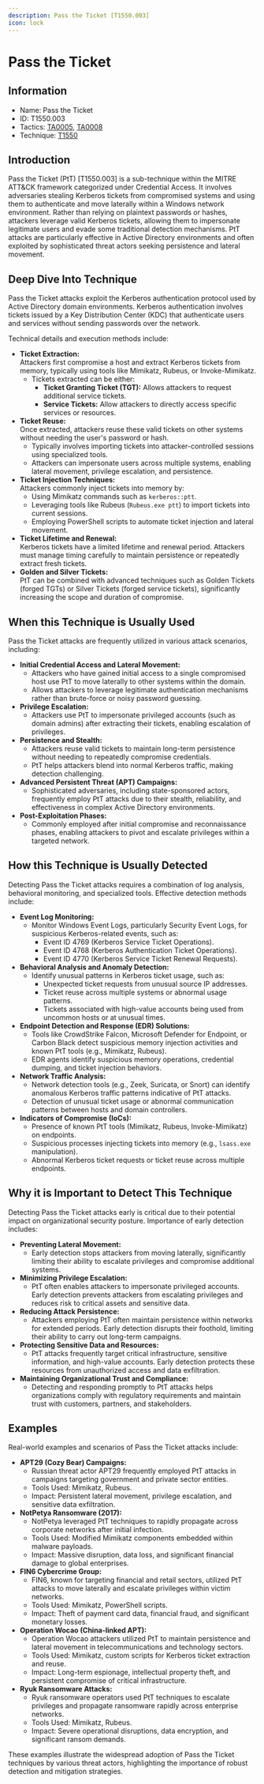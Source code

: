 ```yaml
---
description: Pass the Ticket [T1550.003]
icon: lock
---
```


# Pass the Ticket

## Information

* Name: Pass the Ticket
* ID: T1550.003
* Tactics: [TA0005](../), [TA0008](../../ta0008/)
* Technique: [T1550](./)

## Introduction

Pass the Ticket (PtT) \[T1550.003] is a sub-technique within the MITRE ATT\&CK framework categorized under Credential Access. It involves adversaries stealing Kerberos tickets from compromised systems and using them to authenticate and move laterally within a Windows network environment. Rather than relying on plaintext passwords or hashes, attackers leverage valid Kerberos tickets, allowing them to impersonate legitimate users and evade some traditional detection mechanisms. PtT attacks are particularly effective in Active Directory environments and often exploited by sophisticated threat actors seeking persistence and lateral movement.

## Deep Dive Into Technique

Pass the Ticket attacks exploit the Kerberos authentication protocol used by Active Directory domain environments. Kerberos authentication involves tickets issued by a Key Distribution Center (KDC) that authenticate users and services without sending passwords over the network.

Technical details and execution methods include:

* **Ticket Extraction:**\
  Attackers first compromise a host and extract Kerberos tickets from memory, typically using tools like Mimikatz, Rubeus, or Invoke-Mimikatz.
  * Tickets extracted can be either:
    * **Ticket Granting Ticket (TGT):** Allows attackers to request additional service tickets.
    * **Service Tickets:** Allow attackers to directly access specific services or resources.
* **Ticket Reuse:**\
  Once extracted, attackers reuse these valid tickets on other systems without needing the user's password or hash.
  * Typically involves importing tickets into attacker-controlled sessions using specialized tools.
  * Attackers can impersonate users across multiple systems, enabling lateral movement, privilege escalation, and persistence.
* **Ticket Injection Techniques:**\
  Attackers commonly inject tickets into memory by:
  * Using Mimikatz commands such as `kerberos::ptt`.
  * Leveraging tools like Rubeus (`Rubeus.exe ptt`) to import tickets into current sessions.
  * Employing PowerShell scripts to automate ticket injection and lateral movement.
* **Ticket Lifetime and Renewal:**\
  Kerberos tickets have a limited lifetime and renewal period. Attackers must manage timing carefully to maintain persistence or repeatedly extract fresh tickets.
* **Golden and Silver Tickets:**\
  PtT can be combined with advanced techniques such as Golden Tickets (forged TGTs) or Silver Tickets (forged service tickets), significantly increasing the scope and duration of compromise.

## When this Technique is Usually Used

Pass the Ticket attacks are frequently utilized in various attack scenarios, including:

* **Initial Credential Access and Lateral Movement:**
  * Attackers who have gained initial access to a single compromised host use PtT to move laterally to other systems within the domain.
  * Allows attackers to leverage legitimate authentication mechanisms rather than brute-force or noisy password guessing.
* **Privilege Escalation:**
  * Attackers use PtT to impersonate privileged accounts (such as domain admins) after extracting their tickets, enabling escalation of privileges.
* **Persistence and Stealth:**
  * Attackers reuse valid tickets to maintain long-term persistence without needing to repeatedly compromise credentials.
  * PtT helps attackers blend into normal Kerberos traffic, making detection challenging.
* **Advanced Persistent Threat (APT) Campaigns:**
  * Sophisticated adversaries, including state-sponsored actors, frequently employ PtT attacks due to their stealth, reliability, and effectiveness in complex Active Directory environments.
* **Post-Exploitation Phases:**
  * Commonly employed after initial compromise and reconnaissance phases, enabling attackers to pivot and escalate privileges within a targeted network.

## How this Technique is Usually Detected

Detecting Pass the Ticket attacks requires a combination of log analysis, behavioral monitoring, and specialized tools. Effective detection methods include:

* **Event Log Monitoring:**
  * Monitor Windows Event Logs, particularly Security Event Logs, for suspicious Kerberos-related events, such as:
    * Event ID 4769 (Kerberos Service Ticket Operations).
    * Event ID 4768 (Kerberos Authentication Ticket Operations).
    * Event ID 4770 (Kerberos Service Ticket Renewal Requests).
* **Behavioral Analysis and Anomaly Detection:**
  * Identify unusual patterns in Kerberos ticket usage, such as:
    * Unexpected ticket requests from unusual source IP addresses.
    * Ticket reuse across multiple systems or abnormal usage patterns.
    * Tickets associated with high-value accounts being used from uncommon hosts or at unusual times.
* **Endpoint Detection and Response (EDR) Solutions:**
  * Tools like CrowdStrike Falcon, Microsoft Defender for Endpoint, or Carbon Black detect suspicious memory injection activities and known PtT tools (e.g., Mimikatz, Rubeus).
  * EDR agents identify suspicious memory operations, credential dumping, and ticket injection behaviors.
* **Network Traffic Analysis:**
  * Network detection tools (e.g., Zeek, Suricata, or Snort) can identify anomalous Kerberos traffic patterns indicative of PtT attacks.
  * Detection of unusual ticket usage or abnormal communication patterns between hosts and domain controllers.
* **Indicators of Compromise (IoCs):**
  * Presence of known PtT tools (Mimikatz, Rubeus, Invoke-Mimikatz) on endpoints.
  * Suspicious processes injecting tickets into memory (e.g., `lsass.exe` manipulation).
  * Abnormal Kerberos ticket requests or ticket reuse across multiple endpoints.

## Why it is Important to Detect This Technique

Detecting Pass the Ticket attacks early is critical due to their potential impact on organizational security posture. Importance of early detection includes:

* **Preventing Lateral Movement:**
  * Early detection stops attackers from moving laterally, significantly limiting their ability to escalate privileges and compromise additional systems.
* **Minimizing Privilege Escalation:**
  * PtT often enables attackers to impersonate privileged accounts. Early detection prevents attackers from escalating privileges and reduces risk to critical assets and sensitive data.
* **Reducing Attack Persistence:**
  * Attackers employing PtT often maintain persistence within networks for extended periods. Early detection disrupts their foothold, limiting their ability to carry out long-term campaigns.
* **Protecting Sensitive Data and Resources:**
  * PtT attacks frequently target critical infrastructure, sensitive information, and high-value accounts. Early detection protects these resources from unauthorized access and data exfiltration.
* **Maintaining Organizational Trust and Compliance:**
  * Detecting and responding promptly to PtT attacks helps organizations comply with regulatory requirements and maintain trust with customers, partners, and stakeholders.

## Examples

Real-world examples and scenarios of Pass the Ticket attacks include:

* **APT29 (Cozy Bear) Campaigns:**
  * Russian threat actor APT29 frequently employed PtT attacks in campaigns targeting government and private sector entities.
  * Tools Used: Mimikatz, Rubeus.
  * Impact: Persistent lateral movement, privilege escalation, and sensitive data exfiltration.
* **NotPetya Ransomware (2017):**
  * NotPetya leveraged PtT techniques to rapidly propagate across corporate networks after initial infection.
  * Tools Used: Modified Mimikatz components embedded within malware payloads.
  * Impact: Massive disruption, data loss, and significant financial damage to global enterprises.
* **FIN6 Cybercrime Group:**
  * FIN6, known for targeting financial and retail sectors, utilized PtT attacks to move laterally and escalate privileges within victim networks.
  * Tools Used: Mimikatz, PowerShell scripts.
  * Impact: Theft of payment card data, financial fraud, and significant monetary losses.
* **Operation Wocao (China-linked APT):**
  * Operation Wocao attackers utilized PtT to maintain persistence and lateral movement in telecommunications and technology sectors.
  * Tools Used: Mimikatz, custom scripts for Kerberos ticket extraction and reuse.
  * Impact: Long-term espionage, intellectual property theft, and persistent compromise of critical infrastructure.
* **Ryuk Ransomware Attacks:**
  * Ryuk ransomware operators used PtT techniques to escalate privileges and propagate ransomware rapidly across enterprise networks.
  * Tools Used: Mimikatz, Rubeus.
  * Impact: Severe operational disruptions, data encryption, and significant ransom demands.

These examples illustrate the widespread adoption of Pass the Ticket techniques by various threat actors, highlighting the importance of robust detection and mitigation strategies.
